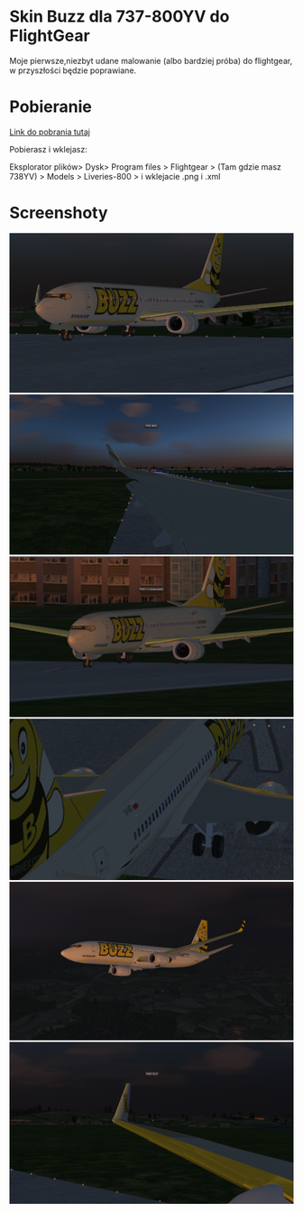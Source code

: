 # Skin Buzz dla 737-800YV do FlightGear
Moje pierwsze,niezbyt udane malowanie (albo bardziej próba) do flightgear, w przyszłości będzie poprawiane.

# Pobieranie
[Link do pobrania tutaj](https://github.com/SP-LWD/flightgear-buzz-737-800/raw/main/RYS.zip)

Pobierasz i wklejasz:

Eksplorator plików> Dysk> Program files > Flightgear > (Tam gdzie masz 738YV) > Models > Liveries-800 > i wklejacie .png i .xml
# Screenshoty
![Screenshot1](https://github.com/SP-LWD/flightgear-buzz-737-800/blob/main/Zrzut%20ekranu%202022-02-09%20112008.png)
![Screenshot2](https://github.com/SP-LWD/flightgear-buzz-737-800/blob/main/Zrzut%20ekranu%202022-02-09%20112030.png)
![Screenshot3](https://github.com/SP-LWD/flightgear-buzz-737-800/blob/main/Zrzut%20ekranu%202022-02-09%20112126.png)
![Screenshot4](https://github.com/SP-LWD/flightgear-buzz-737-800/blob/main/Zrzut%20ekranu%202022-02-09%20114228.png)
![Screenshot5](https://github.com/SP-LWD/flightgear-buzz-737-800/blob/main/Zrzut%20ekranu%202022-02-09%20114505.png)
![Screenshot5](https://github.com/SP-LWD/flightgear-buzz-737-800/blob/main/Zrzut%20ekranu%202022-02-09%20114338.png)
